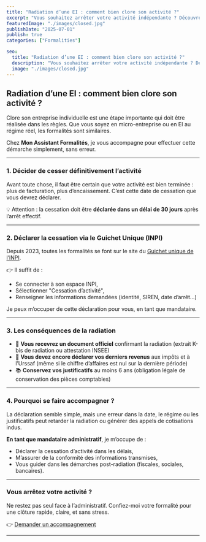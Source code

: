 ```yaml
---
title: "Radiation d’une EI : comment bien clore son activité ?"
excerpt: "Vous souhaitez arrêter votre activité indépendante ? Découvrez comment radier correctement votre entreprise individuelle."
featuredImage: "./images/closed.jpg"
publishDate: "2025-07-01"
publish: true
categories: ["Formalities"]

seo:
  title: "Radiation d’une EI : comment bien clore son activité ?"
  description: "Vous souhaitez arrêter votre activité indépendante ? Découvrez comment radier correctement votre entreprise individuelle."
  image: "./images/closed.jpg"
---
```


## Radiation d’une EI : comment bien clore son activité ?

Clore son entreprise individuelle est une étape importante qui doit être réalisée dans les règles. Que vous soyez en micro-entreprise ou en EI au régime réel, les formalités sont similaires.

Chez **Mon Assistant Formalités**, je vous accompagne pour effectuer cette démarche simplement, sans erreur.

---

### 1. Décider de cesser définitivement l’activité

Avant toute chose, il faut être certain que votre activité est bien terminée : plus de facturation, plus d’encaissement. C’est cette date de cessation que vous devrez déclarer.

💡 Attention : la cessation doit être **déclarée dans un délai de 30 jours** après l’arrêt effectif.

---

### 2. Déclarer la cessation via le Guichet Unique (INPI)

Depuis 2023, toutes les formalités se font sur le site du [Guichet unique de l’INPI](https://procedures.inpi.fr).

👉 Il suffit de :
- Se connecter à son espace INPI,
- Sélectionner "Cessation d’activité",
- Renseigner les informations demandées (identité, SIREN, date d’arrêt…)

Je peux m’occuper de cette déclaration pour vous, en tant que mandataire.

---

### 3. Les conséquences de la radiation

- 🧾 **Vous recevrez un document officiel** confirmant la radiation (extrait K-bis de radiation ou attestation INSEE)
- 📅 **Vous devez encore déclarer vos derniers revenus** aux impôts et à l’Urssaf (même si le chiffre d’affaires est nul sur la dernière période)
- 📚 **Conservez vos justificatifs** au moins 6 ans (obligation légale de conservation des pièces comptables)

---

### 4. Pourquoi se faire accompagner ?

La déclaration semble simple, mais une erreur dans la date, le régime ou les justificatifs peut retarder la radiation ou générer des appels de cotisations indus.

**En tant que mandataire administratif**, je m’occupe de :
- Déclarer la cessation d’activité dans les délais,
- M’assurer de la conformité des informations transmises,
- Vous guider dans les démarches post-radiation (fiscales, sociales, bancaires).

---

### Vous arrêtez votre activité ?

Ne restez pas seul face à l’administratif. Confiez-moi votre formalité pour une clôture rapide, claire, et sans stress.

👉 [Demander un accompagnement](/contact)

---